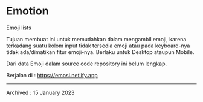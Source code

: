 # Emotion

Emoji lists

Tujuan membuat ini untuk memudahkan dalam mengambil emoji, karena terkadang suatu kolom input tidak tersedia emoji atau pada keyboard-nya tidak ada/dimatikan fitur emoji-nya. Berlaku untuk Desktop ataupun Mobile.

Dari data Emoji dalam source code repository ini belum lengkap.

Berjalan di : <https://emosi.netlify.app>

---

Archived : 15 January 2023
